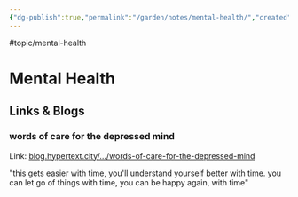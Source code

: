 ```yaml
---
{"dg-publish":true,"permalink":"/garden/notes/mental-health/","created":"2025-01-20T19:30:17.636-05:00","updated":"2025-01-31T23:01:51.399-05:00"}
---
```



#topic/mental-health

# Mental Health

## Links & Blogs
### words of care for the depressed mind
Link: [blog.hypertext.city/.../words-of-care-for-the-depressed-mind](https://blog.hypertext.city/2025/01/20/words-of-care-for-the-depressed-mind/)

"this gets easier with time, you'll understand yourself better with time. you can let go of things with time, you can be happy again, with time"


